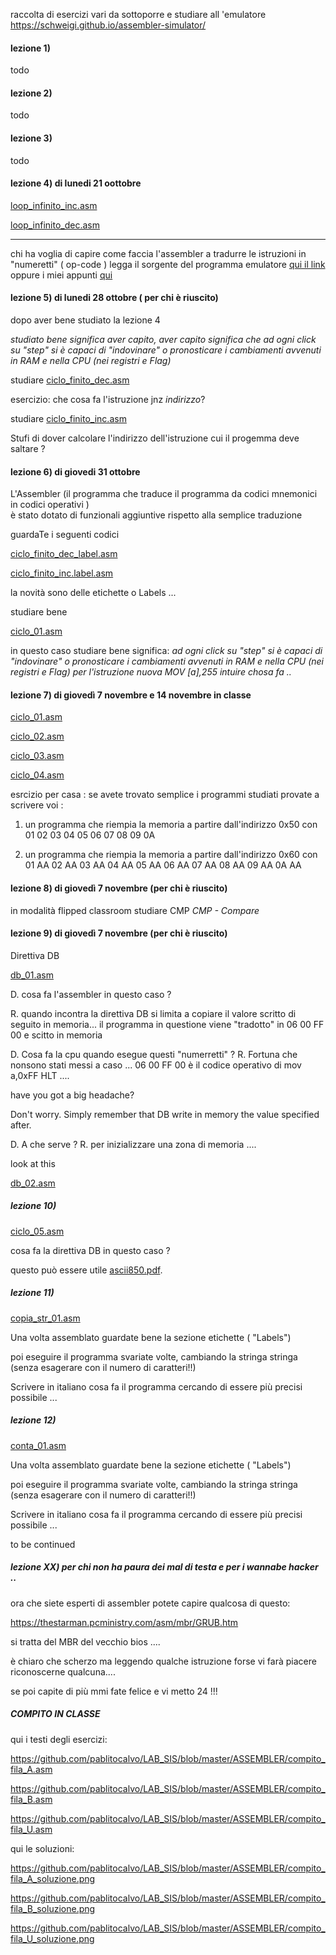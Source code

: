 raccolta di esercizi vari 
da sottoporre e studiare all 'emulatore 
https://schweigi.github.io/assembler-simulator/

#### lezione 1) 

todo

#### lezione 2)

todo 
#### lezione 3)
todo 
#### lezione 4) di lunedi 21 oottobre

  [loop_infinito_inc.asm](loop_infinito_inc.asm)

  [loop_infinito_dec.asm](loop_infinito_dec.asm)

------------------------------------------------------------------------  
  chi ha voglia di capire come  faccia l'assembler a tradurre le istruzioni in "numeretti" ( op-code ) legga 
      il sorgente del programma emulatore [qui il link](https://github.com/Schweigi/assembler-simulator/blob/master/src/assembler/asm.js)
      oppure i miei appunti [qui](assembler.md) 

  
#### lezione 5) di lunedi 28 ottobre ( per chi è riuscito)

  dopo aver bene studiato la lezione 4 

_studiato bene significa aver capito, aver capito significa che ad ogni click su "step" si è capaci di "indovinare" o pronosticare i cambiamenti avvenuti in RAM e nella CPU (nei registri e Flag)_
  
  studiare
   [ciclo_finito_dec.asm](ciclo_finito_dec.asm)
   
   esercizio: che cosa fa l'istruzione jnz _indirizzo_?
   
  studiare 
  [ciclo_finito_inc.asm](ciclo_finito_inc.asm)
  
  Stufi di dover calcolare l'indirizzo dell'istruzione cui il progemma deve saltare ? 
  
  #### lezione 6) di giovedi 31 ottobre
  L'Assembler (il programma che traduce il programma da codici mnemonici in codici operativi )  
  è stato dotato di funzionali aggiuntive rispetto alla semplice traduzione
  
  guardaTe i seguenti codici 
   
   [ciclo_finito_dec_label.asm](ciclo_finito_dec_label.asm)
   
   [ciclo_finito_inc.label.asm](ciclo_finito_inc_label.asm)
   
   la novità sono delle etichette o Labels ...
   
  studiare bene 
  
  [ciclo_01.asm](ciclo_01.asm)
  
  in questo caso studiare bene significa: _ad ogni click su "step" si è capaci di "indovinare" o pronosticare i cambiamenti avvenuti in RAM e nella CPU (nei registri e Flag) per l'istruzione nuova MOV [a],255 intuire chosa fa .._
 
 #### lezione 7) di giovedì 7 novembre e 14 novembre in classe
 
 [ciclo_01.asm](ciclo_01.asm)
  
 [ciclo_02.asm](ciclo_02.asm)
 
 [ciclo_03.asm](ciclo_03.asm)
 
 [ciclo_04.asm](ciclo_04.asm)
 

 
 esrcizio per casa : 
 se avete trovato semplice i programmi studiati provate a scrivere voi :
 1) un programma che riempia la memoria a partire dall'indirizzo 0x50 con 01 02 03 04 05 06 07 08 09 0A
 
 2) un programma che riempia la memoria a partire dall'indirizzo 0x60 con 01 AA 02 AA 03 AA 04 AA 05 AA 06 AA 07 AA 08 AA 09 AA 0A AA
 
#### lezione 8)  di giovedì 7 novembre (per chi è riuscito)

in modalità flipped classroom studiare CMP _CMP - Compare_
 
#### lezione 9) di giovedì 7 novembre (per chi è riuscito)

Direttiva DB 

 [db_01.asm](db_01.asm)

D. cosa fa l'assembler in questo caso ?

R. quando incontra la direttiva DB si limita a copiare il valore scritto di seguito in memoria...
il programma in questione viene "tradotto" in 06 00 FF 00 e scitto in memoria 

D. Cosa fa la cpu quando esegue questi "numerretti" ? 
R. Fortuna che nonsono stati messi a caso ... 06 00 FF 00 è il codice operativo di mov a,0xFF   HLT
....

have you got a big headache? 

Don't worry. Simply remember that DB write in memory the value specified after.

D. A che serve ?
R. per inizializzare una zona di memoria ....

look at this 

 [db_02.asm](db_02.asm)

##### lezione 10) 

 [ciclo_05.asm](ciclo_05.asm)
 
 cosa fa la direttiva DB in questo caso ?
 
 questo può essere utile [ascii850.pdf](ascii850.pdf).
 
 
 ##### lezione 11)
 
 
 [copia_str_01.asm](copia_str_01.asm)
 
 Una volta assemblato guardate bene la sezione etichette ( "Labels")
 
 poi eseguire il programma svariate volte, cambiando la stringa stringa (senza esagerare con il numero di caratteri!!)
 
 Scrivere in italiano cosa fa il programma cercando di essere più precisi possibile ...
 
 
 ##### lezione 12)
 
 [conta_01.asm](conta_01.asm)
 
 
 Una volta assemblato guardate bene la sezione etichette ( "Labels")
 
 poi eseguire il programma svariate volte, cambiando la stringa stringa (senza esagerare con il numero di caratteri!!)
 
 Scrivere in italiano cosa fa il programma cercando di essere più precisi possibile ...


  to be continued 
  
  ##### lezione XX) per chi non ha paura dei mal di testa e per i wannabe hacker ..
  
  ora che siete esperti di assembler potete capire qualcosa di questo:
  
  https://thestarman.pcministry.com/asm/mbr/GRUB.htm
  
  si tratta del MBR del vecchio bios .... 
  
  è chiaro che scherzo ma leggendo qualche istruzione forse vi farà piacere riconoscerne qualcuna....
  
  se poi capite di più mmi fate felice e vi metto 24 !!!
  
  ##### COMPITO IN CLASSE
  
  
  qui i testi degli esercizi:
    
  
https://github.com/pablitocalvo/LAB_SIS/blob/master/ASSEMBLER/compito_fila_A.asm

https://github.com/pablitocalvo/LAB_SIS/blob/master/ASSEMBLER/compito_fila_B.asm

https://github.com/pablitocalvo/LAB_SIS/blob/master/ASSEMBLER/compito_fila_U.asm



qui le soluzioni:

  https://github.com/pablitocalvo/LAB_SIS/blob/master/ASSEMBLER/compito_fila_A_soluzione.png
  
  https://github.com/pablitocalvo/LAB_SIS/blob/master/ASSEMBLER/compito_fila_B_soluzione.png
  
  https://github.com/pablitocalvo/LAB_SIS/blob/master/ASSEMBLER/compito_fila_U_soluzione.png
  
   
   
   
 
